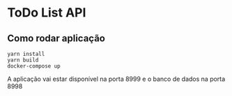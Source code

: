 # ToDo List API

## Como rodar aplicação
```
yarn install
yarn build
docker-compose up
```

A aplicação vai estar disponível na porta 8999 e o banco de dados na porta 8998